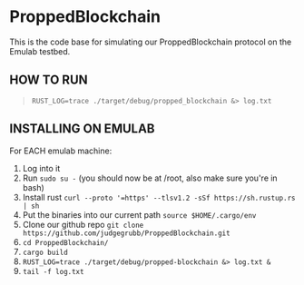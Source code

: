 # ProppedBlockchain

This is the code base for simulating our ProppedBlockchain protocol on the Emulab testbed.

## HOW TO RUN

> `RUST_LOG=trace ./target/debug/propped_blockchain &> log.txt`

## INSTALLING ON EMULAB

For EACH emulab machine:

1. Log into it
2. Run `sudo su -` (you should now be at /root, also make sure you're in bash)
3. Install rust `curl --proto '=https' --tlsv1.2 -sSf https://sh.rustup.rs | sh`
4. Put the binaries into our current path `source $HOME/.cargo/env`
5. Clone our github repo `git clone https://github.com/judgegrubb/ProppedBlockchain.git`
6. `cd ProppedBlockchain/`
7. `cargo build`
8. `RUST_LOG=trace ./target/debug/propped-blockchain &> log.txt &`
9. `tail -f log.txt`

